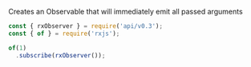 <!--
name:		
title:		of
pageTitle:	RxJS of function example with a marble diagram
desc:		Example of how to turn anything into an Observable using Rxjs of function
docsUrl:	https://rxjs.dev/api/index/function/of
-->

Creates an Observable that will immediately emit all passed arguments

```js
const { rxObserver } = require('api/v0.3');
const { of } = require('rxjs');

of(1)
  .subscribe(rxObserver());

```
